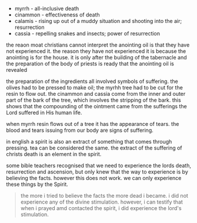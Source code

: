 - myrrh - all-inclusive death
- cinammon - effectiveness of death
- calamis - rising up out of a muddy situation and shooting into the air; resurrection
- cassia - repelling snakes and insects; power of resurrection

the reaon moat christians cannot interpret the anointing oil is that they have not experienced it. the reason they have not experienced it is because the anointing is for the house. it is only after the building of the tabernacle and the preparation of the body of priests is ready that the anointing oil is revealed 

the preparation of the ingredients all involved symbols of suffering. the olives had to be pressed to make oil; the myrhh tree had to be cut for the resin to flow out. the cinammon and cassia come from the inner and outer part of the bark of the tree, which involves the stripping of the bark. this shows that the compounding of the ointment came from the sufferings the Lord suffered in His human life.

when myrrh resin flows out of a tree it has the appearance of tears. the blood and tears issuing from our body are signs of suffering.

in english a spirit is also an extract of something that comes through pressing. tea can be considered the same. the extract of the suffering of christs death is an element in the spirit.

some bible teachers recognised that we need to experience the lords death, resurrection and ascension, but only knew that the way to experience is by believing the facts. however this does not work. we can only experience these things by the Spirit.

> the more i tried to believe the facts the more dead i became. i did not experience any of the divine stimulation. however, i can testify that when i prayed amd contacted the spirit, i did experience the lord's stimulation.
